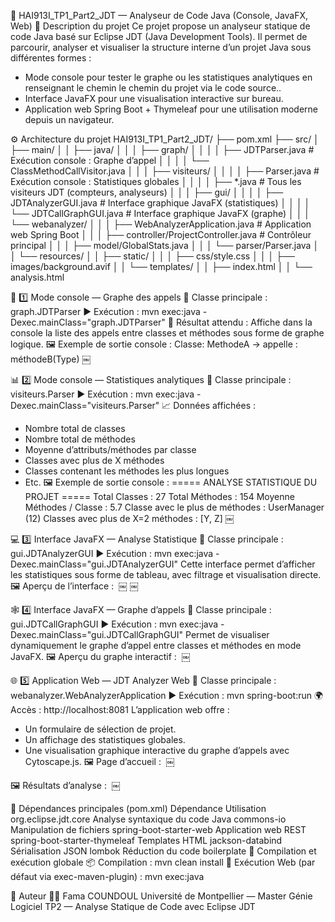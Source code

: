 
🧩 HAI913I_TP1_Part2_JDT — Analyseur de Code Java (Console, JavaFX, Web)
📖 Description du projet
Ce projet propose un analyseur statique de code Java basé sur Eclipse JDT (Java Development Tools). Il permet de parcourir, analyser et visualiser la structure interne d’un projet Java sous différentes formes :
* Mode console pour tester le graphe ou les statistiques analytiques en renseignant le chemin le chemin du projet via le code source..
* Interface JavaFX pour une visualisation interactive sur bureau.
* Application web Spring Boot + Thymeleaf pour une utilisation moderne depuis un navigateur.

⚙️ Architecture du projet
HAI913I_TP1_Part2_JDT/
├── pom.xml
├── src/
│   ├── main/
│   │   ├── java/
│   │   │   ├── graph/
│   │   │   │   ├── JDTParser.java            # Exécution console : Graphe d’appel
│   │   │   │   └── ClassMethodCallVisitor.java
│   │   │   ├── visiteurs/
│   │   │   │   ├── Parser.java               # Exécution console : Statistiques globales
│   │   │   │   ├── *.java                    # Tous les visiteurs JDT (compteurs, analyseurs)
│   │   │   ├── gui/
│   │   │   │   ├── JDTAnalyzerGUI.java       # Interface graphique JavaFX (statistiques)
│   │   │   │   └── JDTCallGraphGUI.java      # Interface graphique JavaFX (graphe)
│   │   │   └── webanalyzer/
│   │   │       ├── WebAnalyzerApplication.java       # Application web Spring Boot
│   │   │       ├── controller/ProjectController.java  # Contrôleur principal
│   │   │       ├── model/GlobalStats.java
│   │   │       └── parser/Parser.java
│   │   └── resources/
│   │       ├── static/
│   │       │   ├── css/style.css
│   │       │   ├── images/background.avif
│   │       └── templates/
│   │           ├── index.html
│   │           └── analysis.html

🧪 1️⃣ Mode console — Graphe des appels
🔹 Classe principale :
graph.JDTParser
▶️ Exécution :
mvn exec:java -Dexec.mainClass="graph.JDTParser"
📸 Résultat attendu :
Affiche dans la console la liste des appels entre classes et méthodes sous forme de graphe logique.
🖼️ Exemple de sortie console :
Classe: MethodeA
 	-> appelle : méthodeB(Type)
￼

📊 2️⃣ Mode console — Statistiques analytiques
🔹 Classe principale :
visiteurs.Parser
▶️ Exécution :
mvn exec:java -Dexec.mainClass="visiteurs.Parser"
📈 Données affichées :
* Nombre total de classes
* Nombre total de méthodes
* Moyenne d’attributs/méthodes par classe
* Classes avec plus de X méthodes
* Classes contenant les méthodes les plus longues
* Etc.
🖼️ Exemple de sortie console :
===== ANALYSE STATISTIQUE DU PROJET =====
Total Classes : 27
Total Méthodes : 154
Moyenne Méthodes / Classe : 5.7
Classe avec le plus de méthodes : UserManager (12)
Classes avec plus de X=2 méthodes : [Y, Z]
￼

💻 3️⃣ Interface JavaFX — Analyse Statistique
🔹 Classe principale :
gui.JDTAnalyzerGUI
▶️ Exécution :
mvn exec:java -Dexec.mainClass="gui.JDTAnalyzerGUI"
Cette interface permet d’afficher les statistiques sous forme de tableau, avec filtrage et visualisation directe.
🖼️ Aperçu de l’interface : 
￼
￼

🕸️ 4️⃣ Interface JavaFX — Graphe d’appels
🔹 Classe principale :
gui.JDTCallGraphGUI
▶️ Exécution :
mvn exec:java -Dexec.mainClass="gui.JDTCallGraphGUI"
Permet de visualiser dynamiquement le graphe d’appel entre classes et méthodes en mode JavaFX.
🖼️ Aperçu du graphe interactif : 
￼

🌐 5️⃣ Application Web — JDT Analyzer Web
🔹 Classe principale :
webanalyzer.WebAnalyzerApplication
▶️ Exécution :
mvn spring-boot:run
🌍 Accès :
http://localhost:8081
L’application web offre :
* Un formulaire de sélection de projet.
* Un affichage des statistiques globales.
* Une visualisation graphique interactive du graphe d’appels avec Cytoscape.js.
🖼️ Page d’accueil : 
￼

🖼️ Résultats d’analyse : 
￼

🧰 Dépendances principales (pom.xml)
Dépendance	Utilisation
org.eclipse.jdt.core	Analyse syntaxique du code Java
commons-io	Manipulation de fichiers
spring-boot-starter-web	Application web REST
spring-boot-starter-thymeleaf	Templates HTML
jackson-databind	Sérialisation JSON
lombok	Réduction du code boilerplate
🔧 Compilation et exécution globale
📦 Compilation :
mvn clean install
🧠 Exécution Web (par défaut via exec-maven-plugin) :
mvn exec:java

🧩 Auteur
👩‍💻 Fama COUNDOUL Université de Montpellier — Master Génie Logiciel TP2 — Analyse Statique de Code avec Eclipse JDT


